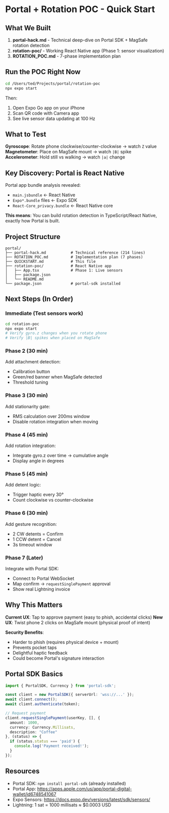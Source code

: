 # Portal + Rotation POC - Quick Start

## What We Built

1. **portal-hack.md** - Technical deep-dive on Portal SDK + MagSafe rotation detection
2. **rotation-poc/** - Working React Native app (Phase 1: sensor visualization)
3. **ROTATION_POC.md** - 7-phase implementation plan

## Run the POC Right Now

```bash
cd /Users/ted/Projects/portal/rotation-poc
npx expo start
```

Then:
1. Open Expo Go app on your iPhone
2. Scan QR code with Camera app
3. See live sensor data updating at 100 Hz

## What to Test

**Gyroscope**: Rotate phone clockwise/counter-clockwise → watch `Z` value
**Magnetometer**: Place on MagSafe mount → watch `|B|` spike
**Accelerometer**: Hold still vs walking → watch `|a|` change

## Key Discovery: Portal is React Native

Portal app bundle analysis revealed:
- `main.jsbundle` ← React Native
- `Expo*.bundle` files ← Expo SDK
- `React-Core_privacy.bundle` ← React Native core

**This means**: You can build rotation detection in TypeScript/React Native, exactly how Portal is built.

## Project Structure

```
portal/
├── portal-hack.md           # Technical reference (214 lines)
├── ROTATION_POC.md          # Implementation plan (7 phases)
├── QUICKSTART.md            # This file
├── rotation-poc/            # React Native app
│   ├── App.tsx              # Phase 1: Live sensors
│   ├── package.json
│   └── README.md
└── package.json             # portal-sdk installed
```

## Next Steps (In Order)

### Immediate (Test sensors work)
```bash
cd rotation-poc
npx expo start
# Verify gyro.z changes when you rotate phone
# Verify |B| spikes when placed on MagSafe
```

### Phase 2 (30 min)
Add attachment detection:
- Calibration button
- Green/red banner when MagSafe detected
- Threshold tuning

### Phase 3 (30 min)  
Add stationarity gate:
- RMS calculation over 200ms window
- Disable rotation integration when moving

### Phase 4 (45 min)
Add rotation integration:
- Integrate gyro.z over time → cumulative angle
- Display angle in degrees

### Phase 5 (45 min)
Add detent logic:
- Trigger haptic every 30°
- Count clockwise vs counter-clockwise

### Phase 6 (30 min)
Add gesture recognition:
- 2 CW detents = Confirm
- 1 CCW detent = Cancel
- 3s timeout window

### Phase 7 (Later)
Integrate with Portal SDK:
- Connect to Portal WebSocket
- Map confirm → `requestSinglePayment` approval
- Show real Lightning invoice

## Why This Matters

**Current UX**: Tap to approve payment (easy to phish, accidental clicks)
**New UX**: Twist phone 2 clicks on MagSafe mount (physical proof of intent)

**Security Benefits**:
- Harder to phish (requires physical device + mount)
- Prevents pocket taps
- Delightful haptic feedback
- Could become Portal's signature interaction

## Portal SDK Basics

```typescript
import { PortalSDK, Currency } from 'portal-sdk';

const client = new PortalSDK({ serverUrl: 'wss://...' });
await client.connect();
await client.authenticate(token);

// Request payment
client.requestSinglePayment(userKey, [], {
  amount: 1000,
  currency: Currency.Millisats,
  description: "Coffee"
}, (status) => {
  if (status.status === 'paid') {
    console.log('Payment received!');
  }
});
```

## Resources

- Portal SDK: `npm install portal-sdk` (already installed)
- Portal App: https://apps.apple.com/us/app/portal-digital-wallet/id6748541067
- Expo Sensors: https://docs.expo.dev/versions/latest/sdk/sensors/
- Lightning: 1 sat = 1000 millisats ≈ $0.0003 USD

